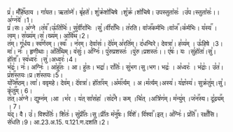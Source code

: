 

  
प्र꣢। मँ꣡हि꣢꣯ष्ठाय । गा꣣यत। ऋता꣡व्ने꣢। बृ꣣हते꣢। शु꣣क्र꣡शो꣢चिषे ।शु꣣क्र꣢।शो꣣चिषे। उपस्तुता꣡सः꣢ ।उ꣣प।स्तुता꣡सः꣢।। अ꣣ग्न꣡ये꣢ ।1।  
प्र꣢।सः। अ꣣ग्ने ।त꣡व꣢꣯।ऊ꣣ति꣡भिः꣢। सु꣣वी꣡रा꣢भिः ।सु꣣।वी꣡रा꣢꣯भिः। त꣣रति।
वा꣡ज꣢꣯कर्मभिः।वा꣡ज꣢꣯।क꣣र्मभिः। य꣣स्य꣢꣯ ।त्वम्। स꣣ख्य꣢म्।स꣣।ख्य꣢म्। आ꣡वि꣢꣯थ।2।  
त꣢म्। गू꣣र्धय। स्व꣢꣯र्णरम्।।स्वः꣢꣯ । न꣣रम्। देवा꣡सः꣢। दे꣣व꣢म् अ꣣रति꣢म्। द꣣धन्विरे। देवत्रा꣢। ह꣣व्य꣢म् । ऊ꣣हिषे ।3।  
मा꣢। नः꣣ । हृणीथाः। अ꣡ति꣢꣯थिम्। व꣡सुः꣢। अ꣣ग्निः꣢। पु꣣रुप्रशस्तः꣢ ।पु꣣रु।प्रशस्तः꣢।। ए꣣षः꣢। यः ।सु꣣हो꣡ता꣢।सु꣣।हो꣡ता꣢꣯। स्व꣣ध्वरः꣢ ।सु꣣।अध्वरः꣢।4।  
भ꣣द्रः꣢। नः꣣। अग्निः꣢ । आ꣡हु꣢꣯तः । आ। हु꣣तः। भद्रा꣢। रा꣣तिः꣢। सु꣢भग।सु।भग। भद्रः꣢ । अ꣣ध्वरः꣢ । भ꣣द्राः꣢। उ꣣त꣢। प्र꣡श꣢꣯स्तयः।प्र।श꣣स्तयः।5।  
य꣡जि꣢꣯ष्ठम्। त्वा꣣। ववृमहे। देव꣢म्। दे꣢वत्रा꣢। हो꣡ता꣢꣯रम् ।अ꣡म꣢꣯र्त्यम् । अ।म꣣र्त्यम्।अस्य꣢। य꣣ज्ञ꣡स्य꣢। सुक्र꣡तु꣢म्।सु꣣।कृ꣡तु꣢꣯म्। 6।  
त꣢त्।अ꣣ग्ने। द्युम्न꣢म् ।आ ।भ꣣र । य꣢त् सा꣣स꣡हा꣢ ।स꣡द꣢꣯ने। कम् ।चि꣣त् ।अत्रि꣡ण꣢म्। म꣣न्यु꣢म् ।ज꣡न꣢꣯स्य। दू꣣ढ्य꣢꣯म् । 7।  
य꣢द्। वै। उ꣣। विश्प꣡तिः꣢। शि꣣तः꣢। सु꣡प्री꣢꣯तः।सु।प्री꣣तः म꣡नु꣢꣯षः। वि꣣शे꣢। वि꣡श्वा꣢꣯।इत्। अ꣣ग्निः꣢। प्र꣡ति꣢꣯। रक्षाँ꣢꣯सि। से꣣धति।9।
आ.23.अ.15. प.121.ण.दशति।2।  
